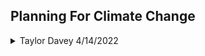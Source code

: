 ## Planning For Climate Change




<details>
  
  <summary> Taylor Davey 4/14/2022 </summary>
  .  
<details>
  
  <summary> guiding quotes/papers </summary>
  
  **"While nations talk, cities act,"** David Miller  

  [Why does everyone think cities can save the planet?](https://journals-sagepub-com.ezp-prod1.hul.harvard.edu/doi/full/10.1177/0042098020919081)
Hillary Angelo, David Wachsmuth
  
   ####  "The understanding of what 'nature' is inspired views about what the city ought to be" Swyngedow and Kaika 2000 
  
**Scalar difference of problem,** flom molecular to global. Allows space for all the scales in-between (ie local, regional, etc). 
  </details>

  <details>
    <summary> some history on global efforts </summary>
    
  1. Agenda 21, environmental agenda 
     * Established 1987
     * Introduces **Sustainable Growth**. _Agenda 21 sustainable growth as the way to go forward._
     * Critically is not anti-growth. 
    
  2. **ipcc:** Intergovernmental Panel on Climate Change: 
     * Established 1988
  
  3. 1997 Kyoto Protocol. First Environmental Agreement from UN --> 2015 Paris Agreement
     * Binding Agreements -->Pledge-and-Review
     * Top-Down --> Bottom-Up
     * Regulatory --> Catalyze and Facilitate
  </details>
  
  <details> 
    <Summary> Sustainable Development At The Center? </summary>
    
![image](https://user-images.githubusercontent.com/34726888/163415773-e152a619-55cf-4d0c-944f-3af630d95c69.png)
  
  </details>
  
<details>
  <summary> City Resilience Framework </summary>
 
![image](https://user-images.githubusercontent.com/34726888/163417712-d96d2ff5-9640-415d-aee1-ae6c1e1760b8.png)
  </details>
  
  **Urban Carbon Budgets**
  

  <details> 
    <summary>  Black Box of Power in Enviro Gov, Morrison> </summary>
    
  ![(black box of power in environemtnal governance, morrison)](https://user-images.githubusercontent.com/34726888/163418364-68ea7bed-eaed-4492-b53f-bdf418837bde.png)
  </details>
  
 [Greenhouse Gas Protocol](https://ghgprotocol.org/countries-and-cities)
  
  
  
 ![image](https://user-images.githubusercontent.com/34726888/163419844-d9fd3441-f68a-4302-bc5e-e0ba1b7fc893.png)
Seto et All, Carbon Lock-In 
  
  ![image](https://user-images.githubusercontent.com/34726888/163421157-63f22d42-4d86-4091-8525-c7caccd6f454.png)
 urban metabolis, 1970s
  
  
![image](https://user-images.githubusercontent.com/34726888/163421625-a9cdc8d4-656c-43ca-84a8-7019e433d7f2.png)
discourses of climate delay lamb et al
  
  slow-violence: O'lear (2016) ["Climate Science and Slow Violence"](https://www-sciencedirect-com.ezp-prod1.hul.harvard.edu/science/article/pii/S0962629815000062)
  
</details>

